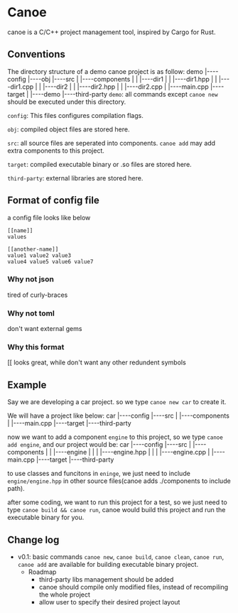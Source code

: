 # Canoe
canoe is a C/C++ project management tool, inspired by Cargo for Rust.

## Conventions
The directory structure of a demo canoe project is as follow:
demo
   |----config
   |----obj
   |----src
   |     |----components
   |     |     |----dir1
   |     |           |----dir1.hpp
   |     |           |----dir1.cpp
   |     |     |----dir2
   |     |           |----dir2.hpp
   |     |           |----dir2.cpp
   |     |----main.cpp
   |----target
   |     |----demo
   |----third-party
`demo`: all commands except `canoe new` should be executed under this directory.

`config`: This files configures compilation flags.

`obj`: compiled object files are stored here.

`src`: all source files are seperated into components. `canoe add` may add extra components to this project.

`target`: compiled executable binary or .so files are stored here.

`third-party`: external libraries are stored here.

## Format of config file
a config file looks like below
```
[[name]]
values

[[another-name]]
value1 value2 value3
value4 value5 value6 value7
```

### Why not json
tired of curly-braces

### Why not toml
don't want external gems

### Why this format
[[ looks great, while don't want any other redundent symbols

## Example
Say we are developing a car project. so we type `canoe new car` to create it.

We will have a project like below:
car
  |----config
  |----src
  |     |----components
  |     |----main.cpp
  |----target
  |----third-party

now we want to add a component `engine` to this project, so we type `canoe add engine`, and our project would be:
car
  |----config
  |----src
  |     |----components
  |     |     |----engine
  |     |     |     |----engine.hpp
  |     |     |     |----engine.cpp
  |     |----main.cpp
  |----target
  |----third-party

to use classes and funcitons in `eninge`, we just need to include `engine/engine.hpp` in other source files(canoe adds ./components to include path).

after some coding, we want to run this project for a test, so we just need to type `canoe build && canoe run`, canoe would build this project and run the executable binary for you. 

## Change log
- v0.1: basic commands `canoe new`, `canoe build`, `canoe clean`, `canoe run`, `canoe add` are available for building executable binary project. 
    - Roadmap
        - third-party libs management should be added
        - canoe should compile only modified files, instead of recompiling the whole project
        - allow user to specify their desired project layout